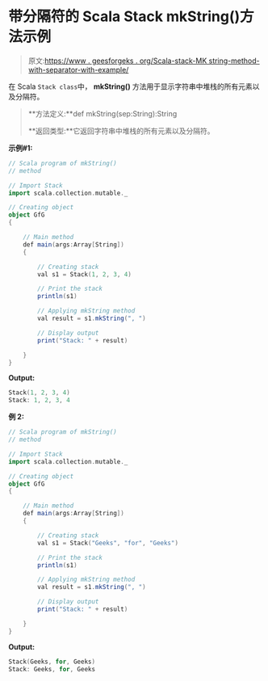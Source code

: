 # 带分隔符的 Scala Stack mkString()方法示例

> 原文:[https://www . geesforgeks . org/Scala-stack-MK string-method-with-separator-with-example/](https://www.geeksforgeeks.org/scala-stack-mkstring-method-with-a-separator-with-example/)

在 Scala `Stack class`中， **mkString()** 方法用于显示字符串中堆栈的所有元素以及分隔符。

> **方法定义:**def mkString(sep:String):String
> 
> **返回类型:**它返回字符串中堆栈的所有元素以及分隔符。

**示例#1:**

```scala
// Scala program of mkString() 
// method 

// Import Stack 
import scala.collection.mutable._

// Creating object 
object GfG 
{ 

    // Main method 
    def main(args:Array[String]) 
    { 

        // Creating stack
        val s1 = Stack(1, 2, 3, 4) 

        // Print the stack 
        println(s1) 

        // Applying mkString method  
        val result = s1.mkString(", ")

        // Display output 
        print("Stack: " + result) 

    } 
} 
```

**Output:**

```scala
Stack(1, 2, 3, 4)
Stack: 1, 2, 3, 4

```

**例 2:**

```scala
// Scala program of mkString() 
// method 

// Import Stack 
import scala.collection.mutable._

// Creating object 
object GfG 
{ 

    // Main method 
    def main(args:Array[String]) 
    { 

        // Creating stack
        val s1 = Stack("Geeks", "for", "Geeks") 

        // Print the stack 
        println(s1) 

        // Applying mkString method  
        val result = s1.mkString(", ")

        // Display output 
        print("Stack: " + result) 

    } 
} 
```

**Output:**

```scala
Stack(Geeks, for, Geeks)
Stack: Geeks, for, Geeks

```
